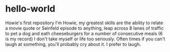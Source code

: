 # hello-world
Howie's first repository
I'm Howie, my greatest skills are the ability to relate a movie quote or Seinfeld episode to anything, leap across 8 lanes of traffic to pet a dog and eath cheeseburgers for a number of consecutive meals (6 is my record) 
I don't take myself or life too seriously. Often times if you can't laugh at something, you'll probably cry about it. I prefer to laugh. 
